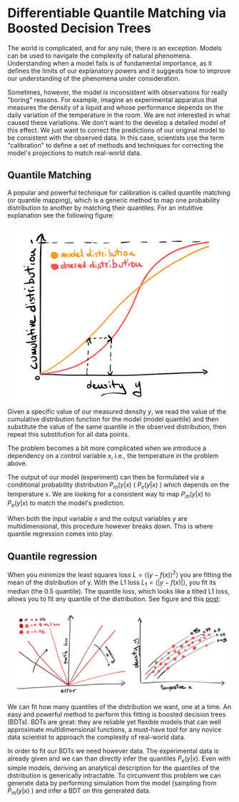 # Differentiable Quantile Matching via Boosted Decision Trees

The world is complicated, and for any rule, there is an exception. 
Models can be used to navigate the complexity of natural phenomena. 
Understanding when a model fails is of fundamental importance, as it defines the limits of our explanatory powers 
and it suggests how to improve our understanding of the phenomena under consideration.

Sometimes, however, the model is inconsistent with observations for really "boring" reasons. 
For example, imagine an experimental apparatus that measures the density of a liquid and whose performance depends on the daily variation of the temperature in the room. 
We are not interested in what caused these variations. We don't want to the develop a detailed model of this effect. We just want to correct the predictions of our original model to be consistent with the observed data. 
In this case, scientists use the term "calibration" to define a set of methods and techniques for correcting the model's projections to match real-world data.

## Quantile Matching
A popular and powerful technique for calibration is called quantile matching (or quantile mapping), 
which is a generic method to map one probability distribution to another by matching their quantiles. 
For an intutitive explanation see the following figure: 

<img src="https://raw.githubusercontent.com/giulioisac/giulioisac.github.io/main/quantile1.jpeg" width="492" height="392">

Given a specific value of our measured density $y$, we read the value of the cumulative distribution 
function for the model (model quantile) and then substitute the value of the same quantile in the observed distribution, 
then repeat this substitution for all data points.

The problem becomes a bit more complicated when we introduce a dependency on a control variable $x$, i.e., the temperature in the problem above.

The output of our model (experiment)  can then be formulated via a conditional probability distribution 
$P_m(y|x)$ ( $P_e(y|x)$ ) which depends on the temperature x. 
We are looking for a consistent way to map $P_m(y|x)$ to $P_e(y|x)$ to match the model's prediction. 

When both the input variable $x$ and the output variables $y$ are multidimensional, 
this procedure however breaks down. This is where quantile regression comes into play.

## Quantile regression

When you minimize the least squares loss $L= \langle (y-f(x))^2 \rangle$ you are fitting the mean of the distribution of y. 
With the L1 loss $L_1 = \langle |y-f(x)| \rangle$, you fit its median (the 0.5 quantile). The quantile loss, which looks like a tilted L1 loss, allows you to fit any quantile of the distribution. 
See figure and this [post](https://towardsdatascience.com/quantile-regression-from-linear-models-to-trees-to-deep-learning-af3738b527c3):

<img src="https://raw.githubusercontent.com/giulioisac/giulioisac.github.io/main/quantile2.jpeg">

We can fit how many quantiles of the distribution we want, one at a time. 
An easy and powerful method to perform this fitting is boosted decision trees (BDTs). 
BDTs are great: they are reliable yet flexible models that can well approximate multidimensional functions, 
a must-have tool for any novice data scientist to approach the complexity of real-world data.

In order to fit our BDTs we need however data. The experimental data is already given and we can than directly infer the quantiles $P_e(y|x)$.
Even with simple models, deriving an analytical description for the quantiles of the distribution is generically intractable. 
To circumvent this problem we can generate data by performing simulation from the model (sampling from $P_m(y|x)$ ) and infer a BDT on this generated data.
